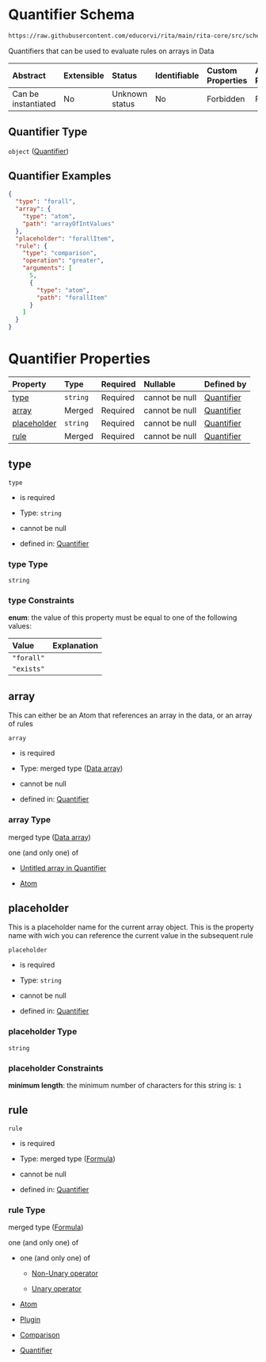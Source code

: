 # Quantifier Schema

```txt
https://raw.githubusercontent.com/educorvi/rita/main/rita-core/src/schema/quantifier.json
```

Quantifiers that can be used to evaluate rules on arrays in Data

| Abstract            | Extensible | Status         | Identifiable | Custom Properties | Additional Properties | Access Restrictions | Defined In                                                                 |
| :------------------ | :--------- | :------------- | :----------- | :---------------- | :-------------------- | :------------------ | :------------------------------------------------------------------------- |
| Can be instantiated | No         | Unknown status | No           | Forbidden         | Forbidden             | none                | [quantifier.json](../../src/schema/quantifier.json "open original schema") |

## Quantifier Type

`object` ([Quantifier](quantifier.md))

## Quantifier Examples

```json
{
  "type": "forall",
  "array": {
    "type": "atom",
    "path": "arrayOfIntValues"
  },
  "placeholder": "forallItem",
  "rule": {
    "type": "comparison",
    "operation": "greater",
    "arguments": [
      5,
      {
        "type": "atom",
        "path": "forallItem"
      }
    ]
  }
}
```

# Quantifier Properties

| Property                    | Type     | Required | Nullable       | Defined by                                                                                                                                                             |
| :-------------------------- | :------- | :------- | :------------- | :--------------------------------------------------------------------------------------------------------------------------------------------------------------------- |
| [type](#type)               | `string` | Required | cannot be null | [Quantifier](quantifier-properties-type.md "https://raw.githubusercontent.com/educorvi/rita/main/rita-core/src/schema/quantifier.json#/properties/type")               |
| [array](#array)             | Merged   | Required | cannot be null | [Quantifier](quantifier-properties-data-array.md "https://raw.githubusercontent.com/educorvi/rita/main/rita-core/src/schema/quantifier.json#/properties/array")        |
| [placeholder](#placeholder) | `string` | Required | cannot be null | [Quantifier](quantifier-properties-placeholder.md "https://raw.githubusercontent.com/educorvi/rita/main/rita-core/src/schema/quantifier.json#/properties/placeholder") |
| [rule](#rule)               | Merged   | Required | cannot be null | [Quantifier](formula.md "https://raw.githubusercontent.com/educorvi/rita/main/rita-core/src/schema/formula.json#/properties/rule")                                     |

## type



`type`

*   is required

*   Type: `string`

*   cannot be null

*   defined in: [Quantifier](quantifier-properties-type.md "https://raw.githubusercontent.com/educorvi/rita/main/rita-core/src/schema/quantifier.json#/properties/type")

### type Type

`string`

### type Constraints

**enum**: the value of this property must be equal to one of the following values:

| Value      | Explanation |
| :--------- | :---------- |
| `"forall"` |             |
| `"exists"` |             |

## array

This can either be an Atom that references an array in the data, or an array of rules

`array`

*   is required

*   Type: merged type ([Data array](quantifier-properties-data-array.md))

*   cannot be null

*   defined in: [Quantifier](quantifier-properties-data-array.md "https://raw.githubusercontent.com/educorvi/rita/main/rita-core/src/schema/quantifier.json#/properties/array")

### array Type

merged type ([Data array](quantifier-properties-data-array.md))

one (and only one) of

*   [Untitled array in Quantifier](quantifier-properties-data-array-oneof-0.md "check type definition")

*   [Atom](atom.md "check type definition")

## placeholder

This is a placeholder name for the current array object. This is the property name with wich you can reference the current value in the subsequent rule

`placeholder`

*   is required

*   Type: `string`

*   cannot be null

*   defined in: [Quantifier](quantifier-properties-placeholder.md "https://raw.githubusercontent.com/educorvi/rita/main/rita-core/src/schema/quantifier.json#/properties/placeholder")

### placeholder Type

`string`

### placeholder Constraints

**minimum length**: the minimum number of characters for this string is: `1`

## rule



`rule`

*   is required

*   Type: merged type ([Formula](formula.md))

*   cannot be null

*   defined in: [Quantifier](formula.md "https://raw.githubusercontent.com/educorvi/rita/main/rita-core/src/schema/formula.json#/properties/rule")

### rule Type

merged type ([Formula](formula.md))

one (and only one) of

*   one (and only one) of

    *   [Non-Unary operator](operator-oneof-non-unary-operator.md "check type definition")

    *   [Unary operator](operator-oneof-unary-operator.md "check type definition")

*   [Atom](atom.md "check type definition")

*   [Plugin](plugin.md "check type definition")

*   [Comparison](comparison.md "check type definition")

*   [Quantifier](quantifier.md "check type definition")
